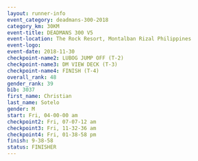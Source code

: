 ```yaml
---
layout: runner-info 
event_category: deadmans-300-2018 
category_km: 30KM 
event-title: DEADMANS 300 V5 
event-location: The Rock Resort, Montalban Rizal Philippines 
event-logo: 
event-date: 2018-11-30 
checkpoint-name2: LUBOG JUMP OFF (T-2) 
checkpoint-name3: DM VIEW DECK (T-3) 
checkpoint-name4: FINISH (T-4) 
overall_rank: 48
gender_rank: 39
bib: 3037
first_name: Christian
last_name: Sotelo
gender: M
start: Fri, 04-00-00 am
checkpoint2: Fri, 07-07-12 am
checkpoint3: Fri, 11-32-36 am
checkpoint4: Fri, 01-38-58 pm
finish: 9-38-58
status: FINISHER
---
```

